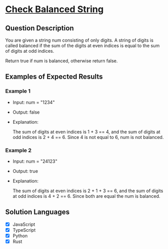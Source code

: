 # [Check Balanced String](https://leetcode.com/problems/check-balanced-string/description/)

## Question Description

You are given a string num consisting of only digits. A string of digits is called balanced if the sum of the digits at even indices is equal to the sum of digits at odd indices.

Return true if num is balanced, otherwise return false.

## Examples of Expected Results

### Example 1

- Input: num = "1234"

- Output: false

- Explanation:

  The sum of digits at even indices is 1 + 3 == 4, and the sum of digits at odd indices is 2 + 4 == 6.
  Since 4 is not equal to 6, num is not balanced.

### Example 2

- Input: num = "24123"

- Output: true

- Explanation:

  The sum of digits at even indices is 2 + 1 + 3 == 6, and the sum of digits at odd indices is 4 + 2 == 6.
  Since both are equal the num is balanced.

## Solution Languages

- [x] JavaScript
- [x] TypeScript
- [x] Python
- [x] Rust

